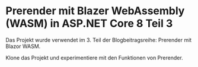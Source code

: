 # Prerender mit Blazer WebAssembly (WASM) in ASP.NET Core 8 Teil 3
Das Projekt wurde verwendet im 3. Teil der Blogbeitragsreihe: Prerender mit Blazor WASM.

Klone das Projekt und experimentiere mit den Funktionen von Prerender.
